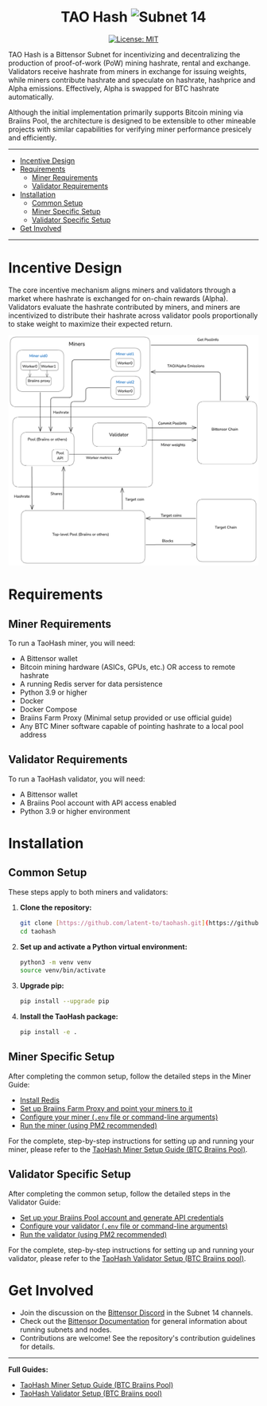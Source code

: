 <div align="center">

# **TAO Hash** ![Subnet 14](https://img.shields.io/badge/Subnet-14_%CE%BE-blue)
[![License: MIT](https://img.shields.io/badge/License-MIT-yellow.svg)](https://opensource.org/licenses/MIT)

</div>

TAO Hash is a Bittensor Subnet for incentivizing and decentralizing the production of proof-of-work (PoW) mining hashrate, rental and exchange. Validators receive hashrate from miners in exchange for issuing weights, while miners contribute hashrate and speculate on hashrate, hashprice and Alpha emissions. Effectively, Alpha is swapped for BTC hashrate automatically.

Although the initial implementation primarily supports Bitcoin mining via Braiins Pool, the architecture is designed to be extensible to other mineable projects with similar capabilities for verifying miner performance presicely and efficiently.

---
- [Incentive Design](#incentive-design)
- [Requirements](#requirements)
  - [Miner Requirements](#miner-requirements)
  - [Validator Requirements](#validator-requirements)
- [Installation](#installation)
  - [Common Setup](#common-setup)
  - [Miner Specific Setup](#miner-specific-setup)
  - [Validator Specific Setup](#validator-specific-setup)
- [Get Involved](#get-involved)
---

# Incentive Design
The core incentive mechanism aligns miners and validators through a market where hashrate is exchanged for on-chain rewards (Alpha). Validators evaluate the hashrate contributed by miners, and miners are incentivized to distribute their hashrate across validator pools proportionally to stake weight to maximize their expected return.

![TAO Hash Diagram](docs/images/incentive-design.png)

# Requirements

## Miner Requirements
To run a TaoHash miner, you will need:
- A Bittensor wallet
- Bitcoin mining hardware (ASICs, GPUs, etc.) OR access to remote hashrate
- A running Redis server for data persistence
- Python 3.9 or higher
- Docker
- Docker Compose
- Braiins Farm Proxy (Minimal setup provided or use official guide)
- Any BTC Miner software capable of pointing hashrate to a local pool address

## Validator Requirements
To run a TaoHash validator, you will need:
- A Bittensor wallet
- A Braiins Pool account with API access enabled
- Python 3.9 or higher environment

# Installation

## Common Setup
These steps apply to both miners and validators:

1.  **Clone the repository:**
    ```bash
    git clone [https://github.com/latent-to/taohash.git](https://github.com/latent-to/taohash.git)
    cd taohash
    ```

2.  **Set up and activate a Python virtual environment:**
    ```bash
    python3 -m venv venv
    source venv/bin/activate
    ```

3.  **Upgrade pip:**
    ```bash
    pip install --upgrade pip
    ```

4.  **Install the TaoHash package:**
    ```bash
    pip install -e .
    ```

## Miner Specific Setup
After completing the common setup, follow the detailed steps in the Miner Guide:

* [Install Redis](docs/running_braiins_miner.md#2-install-redis)
* [Set up Braiins Farm Proxy and point your miners to it](docs/running_braiins_miner.md#3-set-up-proxy-and-miners)
* [Configure your miner (`.env` file or command-line arguments)](docs/running_braiins_miner.md#5-configuration)
* [Run the miner (using PM2 recommended)](docs/running_braiins_miner.md#6-running-the-miner)

For the complete, step-by-step instructions for setting up and running your miner, please refer to the [TaoHash Miner Setup Guide (BTC Braiins Pool)](docs/running_braiins_miner.md).

## Validator Specific Setup
After completing the common setup, follow the detailed steps in the Validator Guide:

* [Set up your Braiins Pool account and generate API credentials](docs/running_braiins_validator.md#1-braiins-pool-account-setup)
* [Configure your validator (`.env` file or command-line arguments)](docs/running_braiins_validator.md#4-configuration-methods)
* [Run the validator (using PM2 recommended)](docs/running_braiins_validator.md#5-running-the-validator)

For the complete, step-by-step instructions for setting up and running your validator, please refer to the [TaoHash Validator Setup (BTC Braiins pool)](docs/running_braiins_validator.md).

# Get Involved

- Join the discussion on the [Bittensor Discord](https://discord.com/invite/bittensor) in the Subnet 14 channels.
- Check out the [Bittensor Documentation](https://docs.bittensor.com/) for general information about running subnets and nodes.
- Contributions are welcome! See the repository's contribution guidelines for details.

---
**Full Guides:**
- [TaoHash Miner Setup Guide (BTC Braiins Pool)](docs/running_braiins_miner.md)
- [TaoHash Validator Setup (BTC Braiins pool)](docs/running_braiins_validator.md) 
